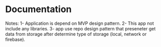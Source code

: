 
#  Documentation

Notes: 
1- Application is depend on MVP design pattern.
2- This app not include any libraries. 
3- app use repo design pattern that preseneter get data from storage after determine type of storage (local, network or firebase).
